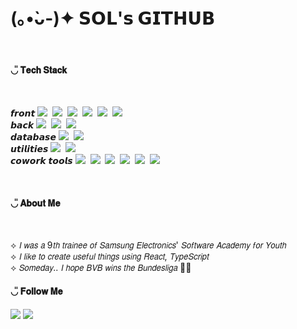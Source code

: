 

<!-- ![header](https://capsule-render.vercel.app/api?type=Waving&color=0:5c8eb7,100:575893&height=200&section=header&text=sol's%20github&fontSize=90&fontAlignY=40&animation=fadeIn&strokeWidth=2&stroke=ffffff&fontColor=ffffff) -->
<h1>
 (｡•̀ᴗ-)✦ 𝗦𝗢𝗟'𝘀 𝗚𝗜𝗧𝗛𝗨𝗕 
</h1>
<div align="center">
<br />
 

</div>
<h4>◡̎ 𝐓𝐞𝐜𝐡 𝐒𝐭𝐚𝐜𝐤 </h4>
<br />

<p align="left">
 <span>𝙛𝙧𝙤𝙣𝙩</span> <img src="https://img.shields.io/badge/typescript-3178C6?style=flat-square&logo=typescript&logoColor=white"/></a>&nbsp
   <img src="https://img.shields.io/badge/React-61DAFB?style=flat-square&logo=React&logoColor=white"/></a>&nbsp
     <img src="https://img.shields.io/badge/Vue.js-4FC08D?style=flat-square&logo=vuedotjs&logoColor=white"/></a>&nbsp
  <img src="https://img.shields.io/badge/Javascript-ffb13b?style=flat-square&logo=javascript&logoColor=white"/></a>&nbsp 
   <img src="https://img.shields.io/badge/HTML5-E34F26?style=flat-square&logo=HTML5&logoColor=white"/></a>&nbsp
  <img src="https://img.shields.io/badge/CSS3-809CC9?style=flat-square&logo=CSS3&logoColor=white"/></a>&nbsp

  
  <br />
<span>𝙗𝙖𝙘𝙠</span>
   <img src="https://img.shields.io/badge/Python-3766AB?style=flat-square&logo=Python&logoColor=white"/></a>&nbsp
   <img src="https://img.shields.io/badge/Django-092E20?style=flat-square&logo=django&logoColor=white"/></a>&nbsp
  <img src="https://img.shields.io/badge/Node.js-FE5196?style=flat-square&logo=Node.js&logoColor=white"/></a>&nbsp
  <br />
<span>𝙙𝙖𝙩𝙖𝙗𝙖𝙨𝙚</span>
  <img src="https://img.shields.io/badge/Mysql-A5915F?style=flat-square&logo=MySql&logoColor=white"/></a>&nbsp 
  <img src="https://img.shields.io/badge/MongoDB-47A248?style=flat-square&logo=MongoDB&logoColor=white"/></a>&nbsp
<br />
<span>𝙪𝙩𝙞𝙡𝙞𝙩𝙞𝙚𝙨</span>
  <img src="https://img.shields.io/badge/AWS-232F3E?style=flat-square&logo=AmazonAWS&logoColor=white"/></a>&nbsp 
  <img src="https://img.shields.io/badge/Microsoft Azure-2496ED?style=flat-square&logo=Microsoft Azure&logoColor=white"/>&nbsp
  </br>
<span>𝙘𝙤𝙬𝙤𝙧𝙠 𝙩𝙤𝙤𝙡𝙨</span>
  <img src="https://img.shields.io/badge/Github-181717?style=flat-square&logo=github&logoColor=white"/>&nbsp
  <img src="https://img.shields.io/badge/Gitlab-FC6D26?style=flat-square&logo=gitlab&logoColor=white"/>&nbsp
  <img src="https://img.shields.io/badge/Jira-0052CC?style=flat-square&logo=Jira&logoColor=white"/>&nbsp
  <img src="https://img.shields.io/badge/Notion-000000?style=flat-square&logo=Notion&logoColor=white"/>&nbsp
  <img src="https://img.shields.io/badge/Figma-F24E1E?style=flat-square&logo=Figma&logoColor=white"/>&nbsp
  <img src="https://img.shields.io/badge/Postman-FF6C37?style=flat-square&logo=postman&logoColor=white"/>&nbsp
</p>



<br />
<h4>◡̎ 𝐀𝐛𝐨𝐮𝐭 𝐌𝐞</h4>
<br />

<p align="left">
⟡ 𝘐 𝘸𝘢𝘴 𝘢 9𝘵𝘩 𝘵𝘳𝘢𝘪𝘯𝘦𝘦 𝘰𝘧 𝘚𝘢𝘮𝘴𝘶𝘯𝘨 𝘌𝘭𝘦𝘤𝘵𝘳𝘰𝘯𝘪𝘤𝘴' 𝘚𝘰𝘧𝘵𝘸𝘢𝘳𝘦 𝘈𝘤𝘢𝘥𝘦𝘮𝘺 𝘧𝘰𝘳 𝘠𝘰𝘶𝘵𝘩
<br />
⟡ 𝘐 𝘭𝘪𝘬𝘦 𝘵𝘰 𝘤𝘳𝘦𝘢𝘵𝘦 𝘶𝘴𝘦𝘧𝘶𝘭 𝘵𝘩𝘪𝘯𝘨𝘴 𝘶𝘴𝘪𝘯𝘨 𝘙𝘦𝘢𝘤𝘵, 𝘛𝘺𝘱𝘦𝘚𝘤𝘳𝘪𝘱𝘵
<br />
⟡ 𝘚𝘰𝘮𝘦𝘥𝘢𝘺.. 𝘐 𝘩𝘰𝘱𝘦 𝘉𝘝𝘉 𝘸𝘪𝘯𝘴 𝘵𝘩𝘦 𝘉𝘶𝘯𝘥𝘦𝘴𝘭𝘪𝘨𝘢 🖤💛
</p>

<h4>◡̎ 𝐅𝐨𝐥𝐥𝐨𝐰 𝐌𝐞 </h4>
 <a href="https://velog.io/@zaman17"><img src="https://img.shields.io/badge/Tech%20Blog-11B48A?style=flat-square&logo=Vimeo&logoColor=white&link=https://velog.io/@s01k1m/posts"/></a>
 <a href="mailto:sk618dev@gmail.com"><img src="https://img.shields.io/badge/Gmail-d14836?style=flat-square&logo=Gmail&logoColor=white&link=sk618dev@gmail.com"/></a>
<!-- 
 go to see the UEFA game and F1.
 -->



<!--
**s0lk1m/s0lk1m** is a ✨ _special_ ✨ repository because its `README.md` (this file) appears on your GitHub profile.

Here are some ideas to get you started:


- 💬 Ask me about ...
- 📫 How to reach me: ...
- 😄 Pronouns: ...
- ⚡ Fun fact: ...
-->


